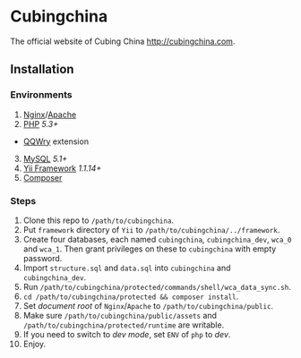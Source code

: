 Cubingchina
===========

The official website of Cubing China http://cubingchina.com.

Installation
------------

### Environments

 1. [Nginx][]/[Apache][]
 2. [PHP][] *5.3+*
   - [QQWry][] extension
 3. [MySQL][] *5.1+*
 4. [Yii Framework][] *1.1.14+*
 5. [Composer][]

### Steps
 1. Clone this repo to `/path/to/cubingchina`.
 2. Put `framework` directory of `Yii` to `/path/to/cubingchina/../framework`.
 3. Create four databases, each named `cubingchina`, `cubingchina_dev`, `wca_0` and `wca_1`. Then grant privileges on these to `cubingchina` with empty password.
 4. Import `structure.sql` and `data.sql` into `cubingchina` and `cubingchina_dev`.
 5. Run `/path/to/cubingchina/protected/commands/shell/wca_data_sync.sh`.
 6. `cd /path/to/cubingchina/protected && composer install`.
 7. Set *document root* of `Nginx`/`Apache` to `/path/to/cubingchina/public`.
 8. Make sure `/path/to/cubingchina/public/assets` and `/path/to/cubingchina/protected/runtime` are writable.
 9. If you need to switch to *dev mode*, set `ENV` of `php` to *dev*.
 10. Enjoy.


 [Nginx]: http://nginx.org
 [Apache]: http://www.apache.org
 [PHP]: http://php.net
 [QQWry]: http://pecl.php.net/package/qqwry
 [MySQL]: http://www.mysql.com
 [Yii Framework]: http://www.yiiframework.com
 [Composer]: https://getcomposer.org
 
